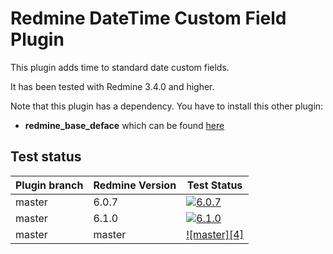 Redmine DateTime Custom Field Plugin
======================

This plugin adds time to standard date custom fields.

It has been tested with Redmine 3.4.0 and higher.

Note that this plugin has a dependency. You have to install this other plugin:
* **redmine_base_deface** which can be found [here](https://github.com/jbbarth/redmine_base_deface)

## Test status

|Plugin branch| Redmine Version | Test Status       |
|-------------|-----------------|-------------------|
|master       | 6.0.7           | [![6.0.7][1]][5]  |
|master       | 6.1.0           | [![6.1.0][2]][5]  |
|master       | master          | [![master][4]][5] |

[1]: https://github.com/nanego/redmine_datetime_custom_field/actions/workflows/6_0_7.yml/badge.svg
[2]: https://github.com/nanego/redmine_datetime_custom_field/actions/workflows/6_1_0.yml/badge.svg
[3]: https://github.com/nanego/redmine_datetime_custom_field/actions/workflows/master.yml/badge.svg
[5]: https://github.com/nanego/redmine_datetime_custom_field/actions
